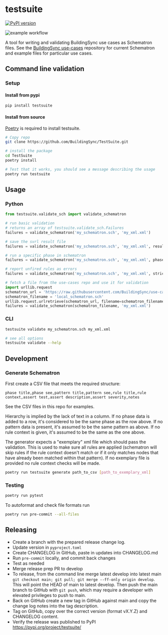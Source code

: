 # testsuite

[![PyPI version](https://badge.fury.io/py/testsuite.svg)](https://badge.fury.io/py/testsuite)

![example workflow](https://github.com/buildingsync/testsuite/actions/workflows/ci.yml/badge.svg?branch=develop)

A tool for writing and validating BuildingSync use cases as Schematron files.
See the [BuildingSync use-cases](https://github.com/BuildingSync/use-cases) repository for current Schematron and example files for particular use cases.

## Command line validation

### Setup

#### Install from pypi

```bash
pip install testsuite
```

#### Install from source

[Poetry](https://python-poetry.org/) is required to install testsuite.

```bash
# Copy repo
git clone https://github.com/BuildingSync/TestSuite.git

# install the package
cd TestSuite
poetry install

# Test that it works, you should see a message describing the usage
poetry run testsuite
```

## Usage

### Python

```python
from testsuite.validate_sch import validate_schematron

# run basic validation
# returns an array of testsuite.validate_sch.Failures
failures = validate_schematron('my_schematron.sch', 'my_xml.xml')

# save the svrl result file
failures = validate_schematron('my_schematron.sch', 'my_xml.xml', result_path='validation_result.svrl')

# run a specific phase in schematron
failures = validate_schematron('my_schematron.sch', 'my_xml.xml', phase='MyPhaseID')

# report unfired rules as errors
failures = validate_schematron('my_schematron.sch', 'my_xml.xml', strict_context=True)

# fetch a file from the use-cases repo and use it for validation
import urllib.request
schematron_url = 'https://raw.githubusercontent.com/BuildingSync/use-cases/main/SEED/schematron/SEED-1.0.0.sch'
schematron_filename = 'local_schematron.sch'
urllib.request.urlretrieve(schematron_url, filename=schematron_filename)
failures = validate_schematron(schematron_filename, 'my_xml.xml')
```

### CLI

```bash
testsuite validate my_schematron.sch my_xml.xml

# see all options
testsuite validate --help
```

## Development

### Generate Schematron

First create a CSV file that meets the required structure:

```
phase title,phase see,pattern title,pattern see,rule title,rule context,assert test,assert description,assert severity,notes
```

See the CSV files in this repo for examples.

Hierarchy is implied by the lack of text in a column. If no phase data is added to a row, it's considered to be the same phase as the row above. If no pattern data is present, it's assumed to be the same pattern as above. If no rule context is given, it's assumed to be the same as the one above.

The generator expects a "exemplary" xml file which should pass the validation. This is used to make sure all rules are applied (schematron will skip rules if the rule context doesn't match or if it only matches nodes that have already been matched within that pattern). If no exemplary file is provided no rule context checks will be made.

```bash
poetry run testsuite generate path_to_csv [path_to_exemplary_xml]
```

### Testing

```bash
poetry run pytest
```

To autoformat and check file formats run

```bash
poetry run pre-commit --all-files
```

## Releasing

- Create a branch with the prepared release change log.
- Update version in `pyproject.toml`
- Create CHANGELOG in GitHub, paste in updates into CHANGELOG.md
- Run `pre-commit` locally, and commit back changes
- Test as needed
- Merge release prep PR to develop
- To release, from the command line merge latest develop into latest main `git checkout main; git pull; git merge --ff-only origin develop`. This will point the HEAD of main to latest develop. Then push the main branch to GitHub with `git push`, which may require a developer with elevated privileges to push to main.
- Back on GitHub create a new tag in GitHub against main and copy the change log notes into the tag description.
- Tag on GitHub, copy over the correct version (format vX.Y.Z) and CHANGELOG content.
- Verify the release was published to PyPI https://pypi.org/project/testsuite/
